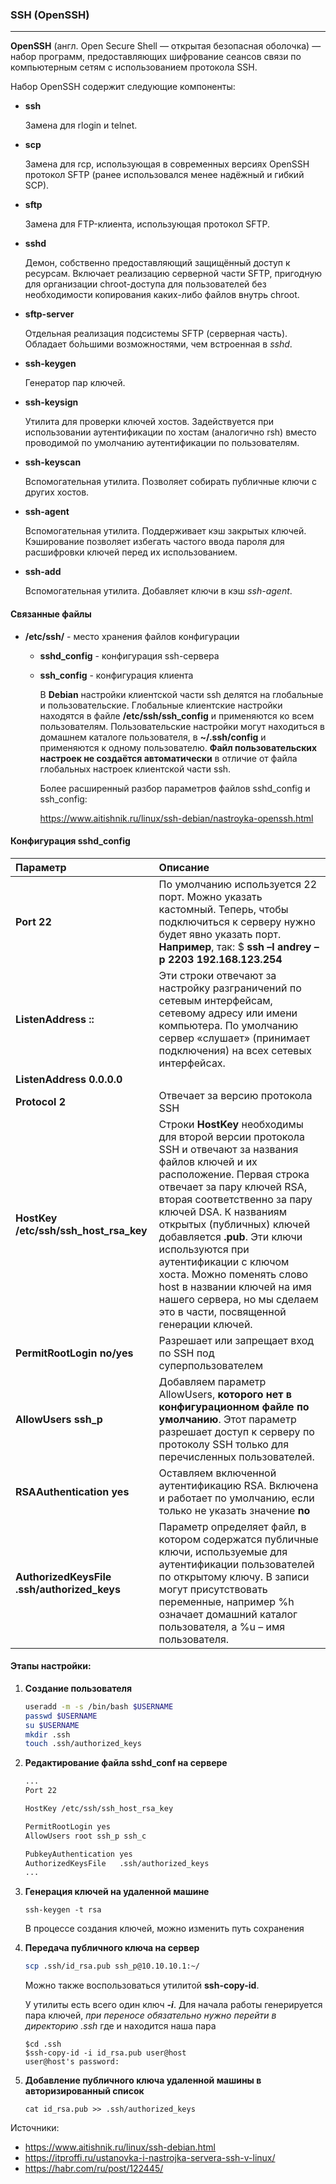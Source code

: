### SSH (OpenSSH)

---

**OpenSSH** (англ. Open Secure Shell — открытая безопасная оболочка) — набор программ, предоставляющих шифрование сеансов связи по компьютерным сетям с использованием протокола SSH.

Набор OpenSSH содержит следующие компоненты:

- **ssh**

  Замена для rlogin и telnet.

- **scp**

  Замена для rcp, использующая в современных версиях OpenSSH протокол SFTP (ранее использовался менее надёжный и гибкий SCP).

- **sftp**

  Замена для FTP-клиента, использующая протокол SFTP.

- **sshd**

  Демон, собственно предоставляющий защищённый доступ к ресурсам. Включает реализацию серверной части SFTP, пригодную для организации chroot-доступа для пользователей без необходимости копирования каких-либо файлов внутрь chroot.

- **sftp-server**

  Отдельная реализация подсистемы SFTP (серверная часть). Обладает бо́льшими возможностями, чем встроенная в *sshd*.

- **ssh-keygen**

  Генератор пар ключей.

- **ssh-keysign**

  Утилита для проверки ключей хостов. Задействуется при использовании аутентификации по хостам (аналогично rsh) вместо проводимой по умолчанию аутентификации по пользователям.

- **ssh-keyscan**

  Вспомогательная утилита. Позволяет собирать публичные ключи с других хостов.

- **ssh-agent**

  Вспомогательная утилита. Поддерживает кэш закрытых ключей. Кэширование позволяет избегать частого ввода пароля для расшифровки ключей перед их использованием.

- **ssh-add**

  Вспомогательная утилита. Добавляет ключи в кэш *ssh-agent*.



#### Связанные файлы

* **/etc/ssh/** - место хранения файлов конфигурации

  * **sshd_config** - конфигурация ssh-сервера

  * **ssh_config** - конфигурация клиента

    В **Debian** настройки клиентской части ssh делятся на глобальные и пользовательские. Глобальные клиентские настройки находятся в файле **/etc/ssh/ssh_config** и применяются ко всем пользователям. Пользовательские настройки могут находиться в домашнем каталоге пользователя, в **~/.ssh/config** и применяются к одному пользователю. **Файл пользовательских настроек не создаётся автоматически** в отличие от файла глобальных настроек клиентской части ssh.

    Более расширенный разбор параметров файлов sshd_config и ssh_config: 
    
    https://www.aitishnik.ru/linux/ssh-debian/nastroyka-openssh.html



#### Конфигурация sshd_config

| Параметр                                    | Описание                                                     |
| :------------------------------------------ | :----------------------------------------------------------- |
| **Port 22**                                 | По умолчанию используется 22 порт. Можно указать кастомный. Теперь, чтобы подключиться к серверу нужно будет явно указать порт. **Например**, так: $ **ssh –l andrey –p 2203 192.168.123.254** |
| **ListenAddress ::**                        | Эти строки отвечают за настройку разграничений по сетевым интерфейсам, сетевому адресу или имени компьютера. По умолчанию сервер «слушает» (принимает подключения) на всех сетевых интерфейсах. |
| **ListenAddress 0.0.0.0**                   |                                                              |
| **Protocol 2**                              | Отвечает за версию протокола SSH                             |
| **HostKey /etc/ssh/ssh_host_rsa_key**       | Строки **HostKey** необходимы для второй версии протокола SSH и отвечают за названия файлов ключей и их расположение. Первая строка отвечает за пару ключей RSA, вторая соответственно за пару ключей DSA. К названиям открытых (публичных) ключей добавляется **.pub**. Эти ключи используются при аутентификации с ключом хоста. Можно поменять слово host в названии ключей на имя нашего сервера, но мы сделаем это в части, посвященной генерации ключей. |
| **PermitRootLogin no/yes**                  | Разрешает или запрещает вход по SSH под суперпользователем   |
| **AllowUsers ssh_p**                        | Добавляем параметр AllowUsers, **которого нет в конфигурационном файле по умолчанию**. Этот параметр разрешает доступ к серверу по протоколу SSH только для перечисленных пользователей. |
| **RSAAuthentication yes**                   | Оставляем включенной аутентификацию RSA. Включена и работает по умолчанию, если только не указать значение **no** |
| **AuthorizedKeysFile .ssh/authorized_keys** | Параметр определяет файл, в котором содержатся публичные ключи, используемые для аутентификации пользователей по открытому ключу. В записи могут присутствовать переменные, например %h означает домашний каталог пользователя, а %u – имя пользователя. |



#### Этапы настройки:

1. **Создание пользователя**

   ```bash
   useradd -m -s /bin/bash $USERNAME
   passwd $USERNAME
   su $USERNAME
   mkdir .ssh
   touch .ssh/authorized_keys
   ```

2. **Редактирование файла sshd_conf на сервере**

   ```sh
   ...
   Port 22
   
   HostKey /etc/ssh/ssh_host_rsa_key
   
   PermitRootLogin yes
   AllowUsers root ssh_p ssh_c
   
   PubkeyAuthentication yes
   AuthorizedKeysFile	.ssh/authorized_keys
   ...
   ```

3. **Генерация ключей на удаленной машине**

   ```
   ssh-keygen -t rsa
   ```

   В процессе создания ключей, можно изменить путь сохранения

   

4. **Передача публичного ключа на сервер**

   ```bash
   scp .ssh/id_rsa.pub ssh_p@10.10.10.1:~/
   ```

   Можно также воспользоваться утилитой **ssh-copy-id**.

   У утилиты есть всего один ключ ***-i***. Для начала работы генерируется пара ключей, *при переносе обязательно нужно перейти в директорию .ssh* где и находится наша пара

   ```
   $cd .ssh
   $ssh-copy-id -i id_rsa.pub user@host
   user@host's password:
   ```

   

5. **Добавление публичного ключа удаленной машины в авторизированный список**

   ```
   cat id_rsa.pub >> .ssh/authorized_keys
   ```





Источники:

- https://www.aitishnik.ru/linux/ssh-debian.html
- https://itproffi.ru/ustanovka-i-nastrojka-servera-ssh-v-linux/
- https://habr.com/ru/post/122445/